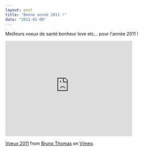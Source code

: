 ```yaml
---
layout: post
title: "Bonne année 2011 !"
date: "2011-01-09"
---
```


Meilleurs voeux de santé bonheur love etc... pour l'année 2011 !

<iframe src="http://player.vimeo.com/video/18583679" width="400" height="300" frameborder="0"></iframe>

[Voeux 2011](http://vimeo.com/18583679) from [Bruno Thomas](http://vimeo.com/user2957287) on [Vimeo](http://vimeo.com).
